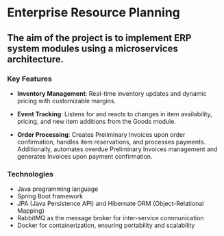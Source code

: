 # Enterprise Resource Planning


## The aim of the project is to implement ERP system modules using a microservices architecture.


### Key Features

- **Inventory Management**: Real-time inventory updates and dynamic pricing with customizable margins.
  
- **Event Tracking**: Listens for and reacts to changes in item availability, pricing, and new item additions from the Goods module.
  
- **Order Processing**: Creates Preliminary Invoices upon order confirmation, handles item reservations, and processes payments. Additionally, automates overdue Preliminary Invoices management and generates Invoices upon payment confirmation.



### Technologies

- Java programming language
- Spring Boot framework 
- JPA (Java Persistence API) and Hibernate ORM (Object-Relational Mapping)
- RabbitMQ as the message broker for inter-service communication
- Docker for containerization, ensuring portability and scalability



